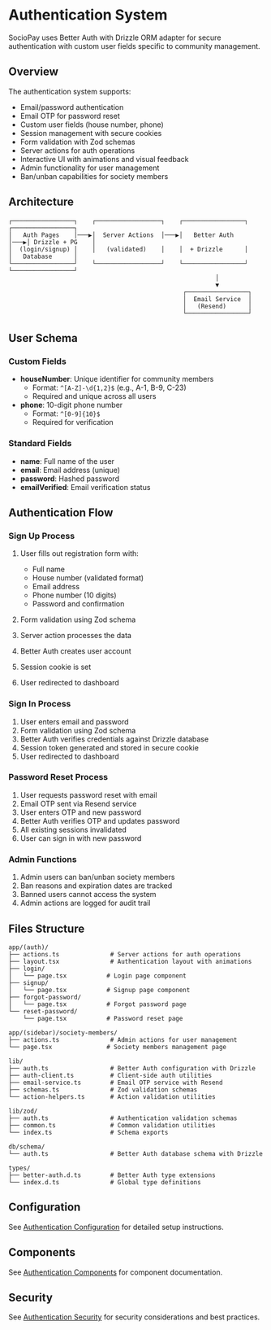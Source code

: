 # Authentication System

SocioPay uses Better Auth with Drizzle ORM adapter for secure authentication with custom user fields specific to community management.

## Overview

The authentication system supports:

- Email/password authentication
- Email OTP for password reset
- Custom user fields (house number, phone)
- Session management with secure cookies
- Form validation with Zod schemas
- Server actions for auth operations
- Interactive UI with animations and visual feedback
- Admin functionality for user management
- Ban/unban capabilities for society members

## Architecture

```
┌─────────────────┐    ┌──────────────────┐    ┌─────────────────┐    ┌─────────────────┐
│   Auth Pages    │───▶│  Server Actions  │───▶│   Better Auth   │───▶│ Drizzle + PG    │
│  (login/signup) │    │   (validated)    │    │  + Drizzle      │    │   Database      │
└─────────────────┘    └──────────────────┘    └─────────────────┘    └─────────────────┘
                                                         │
                                                         ▼
                                                ┌─────────────────┐
                                                │  Email Service  │
                                                │   (Resend)      │
                                                └─────────────────┘
```

## User Schema

### Custom Fields

- **houseNumber**: Unique identifier for community members
  - Format: `^[A-Z]-\d{1,2}$` (e.g., A-1, B-9, C-23)
  - Required and unique across all users
- **phone**: 10-digit phone number
  - Format: `^[0-9]{10}$`
  - Required for verification

### Standard Fields

- **name**: Full name of the user
- **email**: Email address (unique)
- **password**: Hashed password
- **emailVerified**: Email verification status

## Authentication Flow

### Sign Up Process

1. User fills out registration form with:
   - Full name
   - House number (validated format)
   - Email address
   - Phone number (10 digits)
   - Password and confirmation

2. Form validation using Zod schema
3. Server action processes the data
4. Better Auth creates user account
5. Session cookie is set
6. User redirected to dashboard

### Sign In Process

1. User enters email and password
2. Form validation using Zod schema
3. Better Auth verifies credentials against Drizzle database
4. Session token generated and stored in secure cookie
5. User redirected to dashboard

### Password Reset Process

1. User requests password reset with email
2. Email OTP sent via Resend service
3. User enters OTP and new password
4. Better Auth verifies OTP and updates password
5. All existing sessions invalidated
6. User can sign in with new password

### Admin Functions

1. Admin users can ban/unban society members
2. Ban reasons and expiration dates are tracked
3. Banned users cannot access the system
4. Admin actions are logged for audit trail

## Files Structure

```
app/(auth)/
├── actions.ts              # Server actions for auth operations
├── layout.tsx              # Authentication layout with animations
├── login/
│   └── page.tsx           # Login page component
├── signup/
│   └── page.tsx           # Signup page component
├── forgot-password/
│   └── page.tsx           # Forgot password page
└── reset-password/
    └── page.tsx           # Password reset page

app/(sidebar)/society-members/
├── actions.ts              # Admin actions for user management
└── page.tsx               # Society members management page

lib/
├── auth.ts                 # Better Auth configuration with Drizzle
├── auth-client.ts          # Client-side auth utilities
├── email-service.ts        # Email OTP service with Resend
├── schemas.ts              # Zod validation schemas
└── action-helpers.ts       # Action validation utilities

lib/zod/
├── auth.ts                 # Authentication validation schemas
├── common.ts               # Common validation utilities
└── index.ts                # Schema exports

db/schema/
└── auth.ts                 # Better Auth database schema with Drizzle

types/
├── better-auth.d.ts        # Better Auth type extensions
└── index.d.ts              # Global type definitions
```

## Configuration

See [Authentication Configuration](./configuration.md) for detailed setup instructions.

## Components

See [Authentication Components](./components.md) for component documentation.

## Security

See [Authentication Security](./security.md) for security considerations and best practices.
